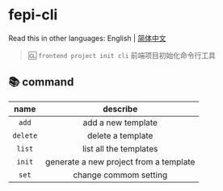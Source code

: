 # fepi-cli

Read this in other languages: English | [简体中文](./readme_zh-CN.md)

> :cl: `frontend project init cli` 前端项目初始化命令行工具

## :books: command

|   name   |                describe                |
| :------: | :------------------------------------: |
|  `add`   |           add a new template           |
| `delete` |           delete a template            |
|  `list`  |         list all the templates         |
|  `init`  | generate a new project from a template |
|  `set`   |         change commom setting          |
